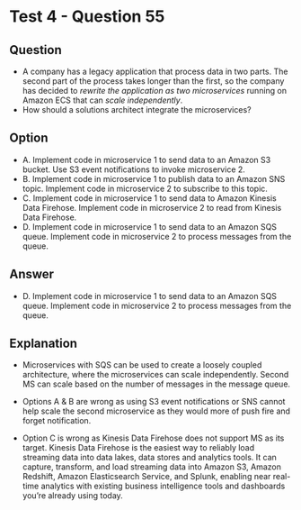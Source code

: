 # Test 4 - Question 55
## Question
* A company has a legacy application that process data in two parts. The second part of the process takes longer than the first, so the company has decided to *rewrite the application as two microservices* running on Amazon ECS that can *scale independently*.
* How should a solutions architect integrate the microservices?

## Option
* A. Implement code in microservice 1 to send data to an Amazon S3 bucket. Use S3 event notifications to invoke microservice 2.
* B. Implement code in microservice 1 to publish data to an Amazon SNS topic. Implement code in microservice 2 to subscribe to this topic.
* C. Implement code in microservice 1 to send data to Amazon Kinesis Data Firehose. Implement code in microservice 2 to read from Kinesis Data Firehose.
* D. Implement code in microservice 1 to send data to an Amazon SQS queue. Implement code in microservice 2 to process messages from the queue.

## Answer
* D. Implement code in microservice 1 to send data to an Amazon SQS queue. Implement code in microservice 2 to process messages from the queue.

## Explanation
* Microservices with SQS can be used to create a loosely coupled architecture, where the microservices can scale independently. Second MS can scale based on the number of messages in the message queue.

* Options A & B are wrong as using S3 event notifications or SNS cannot help scale the second microservice as they would more of push fire and forget notification.
* Option C is wrong as Kinesis Data Firehose does not support MS as its target. Kinesis Data Firehose is the easiest way to reliably load streaming data into data lakes, data stores and analytics tools. It can capture, transform, and load streaming data into Amazon S3, Amazon Redshift, Amazon Elasticsearch Service, and Splunk, enabling near real-time analytics with existing business intelligence tools and dashboards you’re already using today.

